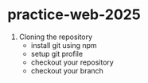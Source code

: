 # practice-web-2025

1. Cloning the repository
   - install git using npm
   - setup git profile
   - checkout your repository
   - checkout your branch
